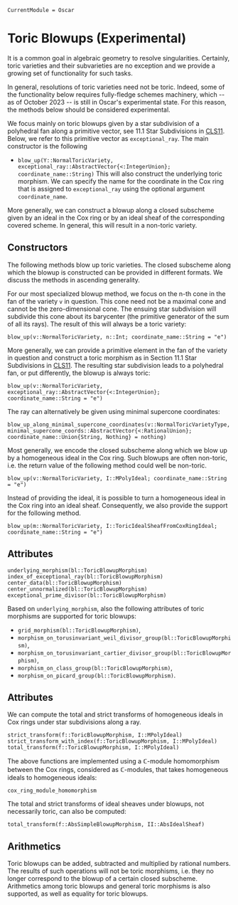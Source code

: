 ```@meta
CurrentModule = Oscar
```

# Toric Blowups (Experimental)

It is a common goal in algebraic geometry to resolve singularities.
Certainly, toric varieties and their subvarieties are no exception and
we provide a growing set of functionality for such tasks.

In general, resolutions of toric varieties need not be toric. Indeed,
some of the functionality below requires fully-fledge schemes machinery,
which -- as of October 2023 -- is still in Oscar's experimental state.
For this reason, the methods below should be considered experimental.

We focus mainly on toric blowups given by a star subdivision of a
polyhedral fan along a primitive vector, see 11.1 Star Subdivisions in
[CLS11](@cite). Below, we refer to this primitive vector as
`exceptional_ray`. The main constructor is the following
- `blow_up(Y::NormalToricVariety, exceptional_ray::AbstractVector{<:IntegerUnion}; coordinate_name::String)`
This will also construct the underlying toric morphism. We can specify
the name for the coordinate in the Cox ring that is assigned to
`exceptional_ray` using the optional argument `coordinate_name`.

More generally, we can construct a blowup along a closed subscheme given
by an ideal in the Cox ring or by an ideal sheaf of the corresponding
covered scheme. In general, this will result in a non-toric variety.


## Constructors

The following methods blow up toric varieties. The closed subscheme
along which the blowup is constructed can be provided in different
formats. We discuss the methods in ascending generality.

For our most specialized blowup method, we focus on the n-th cone in the
fan of the variety `v` in question. This cone need not be a maximal cone and
cannot be the zero-dimensional cone. The
ensuing star subdivision will subdivide this cone about its barycenter
(the primitive generator of the sum of all its rays). The result of this
will always be a toric variety:
```@docs
blow_up(v::NormalToricVariety, n::Int; coordinate_name::String = "e")
```
More generally, we can provide a primitive element in the fan of the
variety in question and construct a toric morphism as in Section 11.1
Star Subdivisions in [CLS11](@cite). The resulting star subdivision
leads to a polyhedral fan, or put differently, the blowup is always
toric:
```@docs
blow_up(v::NormalToricVariety, exceptional_ray::AbstractVector{<:IntegerUnion}; coordinate_name::String = "e")
```
The ray can alternatively be given using minimal supercone coordinates:
```@docs
blow_up_along_minimal_supercone_coordinates(v::NormalToricVarietyType, minimal_supercone_coords::AbstractVector{<:RationalUnion}; coordinate_name::Union{String, Nothing} = nothing)
```
Most generally, we encode the closed subscheme along which we blow up by
a homogeneous ideal in the Cox ring. Such blowups are often non-toric,
i.e. the return value of the following method could well be non-toric.
```@docs
blow_up(v::NormalToricVariety, I::MPolyIdeal; coordinate_name::String = "e")
```
Instead of providing the ideal, it is possible to turn a homogeneous
ideal in the Cox ring into an ideal sheaf. Consequently, we also provide
the support for the following method.
```@docs
blow_up(m::NormalToricVariety, I::ToricIdealSheafFromCoxRingIdeal; coordinate_name::String = "e")
```


## Attributes

```@docs
underlying_morphism(bl::ToricBlowupMorphism)
index_of_exceptional_ray(bl::ToricBlowupMorphism)
center_data(bl::ToricBlowupMorphism)
center_unnormalized(bl::ToricBlowupMorphism)
exceptional_prime_divisor(bl::ToricBlowupMorphism)
```
Based on `underlying_morphism`, also the following attributes of toric
morphisms are supported for toric blowups:
- `grid_morphism(bl::ToricBlowupMorphism)`,
- `morphism_on_torusinvariant_weil_divisor_group(bl::ToricBlowupMorphism)`,
- `morphism_on_torusinvariant_cartier_divisor_group(bl::ToricBlowupMorphism)`,
- `morphism_on_class_group(bl::ToricBlowupMorphism)`,
- `morphism_on_picard_group(bl::ToricBlowupMorphism)`.


## Attributes

We can compute the total and strict transforms of homogeneous ideals in Cox rings under star subdivisions along a ray.
```@docs
strict_transform(f::ToricBlowupMorphism, I::MPolyIdeal)
strict_transform_with_index(f::ToricBlowupMorphism, I::MPolyIdeal)
total_transform(f::ToricBlowupMorphism, I::MPolyIdeal)
```
The above functions are implemented using a $\mathbb{C}$-module
homomorphism between the Cox rings, considered as $\mathbb{C}$-modules,
that takes homogeneous ideals to homogeneous ideals:
```@docs
cox_ring_module_homomorphism
```
The total and strict transforms of ideal sheaves under blowups, not
necessarily toric, can also be computed:
```@docs
total_transform(f::AbsSimpleBlowupMorphism, II::AbsIdealSheaf)
```


## Arithmetics

Toric blowups can be added, subtracted and multiplied by rational
numbers. The results of such operations will not be toric morphisms,
i.e. they no longer correspond to the blowup of a certain closed
subscheme. Arithmetics among toric blowups and general toric morphisms
is also supported, as well as equality for toric blowups.
